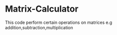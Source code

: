 # Matrix-Calculator
This code perform certain operations on matrices e.g addition,subtraction,multiplication
